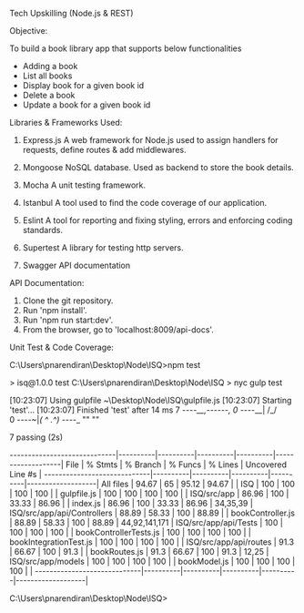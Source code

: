 Tech Upskilling (Node.js & REST)

Objective:

To build a book library app that supports below functionalities

- Adding a book
- List all books
- Display book for a given book id
- Delete a book
- Update a book for a given book id


Libraries & Frameworks Used:


1.  Express.js
    A web framework for Node.js used to assign handlers for requests, define routes & add middlewares.
	
2.  Mongoose
	NoSQL database. Used as backend to store the book details.

2.  Mocha
    A unit testing framework.

3.  Istanbul
    A tool used to find the code coverage of our application. 

4.  Eslint
    A tool for reporting and fixing styling, errors and enforcing coding standards.

5.  Supertest
    A library for testing http servers.

6. Swagger
    API documentation



API Documentation: 

1. Clone the git repository.
2. Run 'npm install'.
3. Run 'npm run start:dev'.
4. From the browser, go to 'localhost:8009/api-docs'.


Unit Test & Code Coverage: 

C:\Users\pnarendiran\Desktop\Node\ISQ>npm test
<div>
> isq@1.0.0 test C:\Users\pnarendiran\Desktop\Node\ISQ
> nyc gulp test

[10:23:07] Using gulpfile ~\Desktop\Node\ISQ\gulpfile.js
[10:23:07] Starting 'test'...
[10:23:07] Finished 'test' after 14 ms
 7   -_-_-_-__,------,
 0   -_-_-_-__|  /\_/\
 0   -_-_-_-_~|_( ^ .^)
     -_-_-_-_ ""  ""

  7 passing (2s)

-----------------------------|----------|----------|----------|----------|-------------------|
File                         |  % Stmts | % Branch |  % Funcs |  % Lines | Uncovered Line #s |
-----------------------------|----------|----------|----------|----------|-------------------|
All files                    |    94.67 |       65 |    95.12 |    94.67 |                   |
 ISQ                         |      100 |      100 |      100 |      100 |                   |
  gulpfile.js                |      100 |      100 |      100 |      100 |                   |
 ISQ/src/app                 |    86.96 |      100 |    33.33 |    86.96 |                   |
  index.js                   |    86.96 |      100 |    33.33 |    86.96 |          34,35,39 |
 ISQ/src/app/api/Controllers |    88.89 |    58.33 |      100 |    88.89 |                   |
  bookController.js          |    88.89 |    58.33 |      100 |    88.89 |     44,92,141,171 |
 ISQ/src/app/api/Tests       |      100 |      100 |      100 |      100 |                   |
  bookControllerTests.js     |      100 |      100 |      100 |      100 |                   |
  bookIntegrationTest.js     |      100 |      100 |      100 |      100 |                   |
 ISQ/src/app/api/routes      |     91.3 |    66.67 |      100 |     91.3 |                   |
  bookRoutes.js              |     91.3 |    66.67 |      100 |     91.3 |             12,25 |
 ISQ/src/app/models          |      100 |      100 |      100 |      100 |                   |
  bookModel.js               |      100 |      100 |      100 |      100 |                   |
-----------------------------|----------|----------|----------|----------|-------------------|

C:\Users\pnarendiran\Desktop\Node\ISQ>
</div>